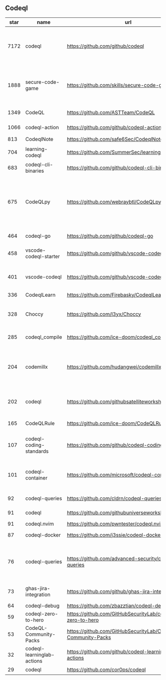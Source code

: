 ## Codeql
|star|name|url|des|
|---|---|---|---|
|7172|codeql|https://github.com/github/codeql|CodeQL: the libraries and queries that power security researchers around the world, as well as code scanning in GitHub Advanced Security|
|1888|secure-code-game|https://github.com/skills/secure-code-game|A GitHub Security Lab initiative, providing an in-repo learning experience, where learners secure intentionally vulnerable code.|
|1349|CodeQL|https://github.com/ASTTeam/CodeQL|《深入理解CodeQL》Finding vulnerabilities with CodeQL.|
|1066|codeql-action|https://github.com/github/codeql-action|Actions for running CodeQL analysis|
|813|CodeqlNote|https://github.com/safe6Sec/CodeqlNote|Codeql学习笔记|
|704|learning-codeql|https://github.com/SummerSec/learning-codeql|CodeQL Java 全网最全的中文学习资料|
|683|codeql-cli-binaries|https://github.com/github/codeql-cli-binaries|Binaries for the CodeQL CLI|
|675|CodeQLpy|https://github.com/webraybtl/CodeQLpy|CodeQLpy是一款基于CodeQL实现的半自动化代码审计工具，目前仅支持java语言。实现从源码反编译，数据库生成，脆弱性发现的全过程，可以辅助代码审计人员快速定位源码可能存在的漏洞。|
|464|codeql-go|https://github.com/github/codeql-go|The CodeQL extractor and libraries for Go.|
|458|vscode-codeql-starter|https://github.com/github/vscode-codeql-starter|Starter workspace to use with the CodeQL extension for Visual Studio Code.|
|401|vscode-codeql|https://github.com/github/vscode-codeql|An extension for Visual Studio Code that adds rich language support for CodeQL|
|336|CodeqlLearn|https://github.com/Firebasky/CodeqlLearn|记录学习codeql的过程|
|328|Choccy|https://github.com/l3yx/Choccy|GitHub项目监控 && CodeQL自动扫描   (GitHub project monitoring && CodeQL automatic analysis)|
|285|codeql_compile|https://github.com/ice-doom/codeql_compile|自动反编译闭源应用，创建codeql数据库|
|204|codemillx|https://github.com/hudangwei/codemillx|codemillx is a tool for CodeQL, extract the comments in the code and generate codeql module. 强化Go开源项目安全检测(内含开源项目漏洞挖掘方法)|
|202|codeql|https://github.com/githubsatelliteworkshops/codeql|GitHub Satellite 2020 workshops on finding security vulnerabilities with CodeQL for Java/JavaScript.|
|165|CodeQLRule|https://github.com/ice-doom/CodeQLRule|个人使用CodeQL编写的一些规则|
|107|codeql-coding-standards|https://github.com/github/codeql-coding-standards|This repository contains CodeQL queries and libraries which support various Coding Standards.|
|101|codeql-container|https://github.com/microsoft/codeql-container|Prepackaged and precompiled github codeql container for rapid analysis, deployment and development.|
|92|codeql-queries|https://github.com/cldrn/codeql-queries|My CodeQL queries collection|
|91|codeql|https://github.com/githubuniverseworkshops/codeql|CodeQL workshops for GitHub Universe|
|91|codeql.nvim|https://github.com/pwntester/codeql.nvim|CodeQL plugin for Neovim|
|87|codeql-docker|https://github.com/j3ssie/codeql-docker|Ready to use docker image for CodeQL|
|76|codeql-queries|https://github.com/advanced-security/codeql-queries|[Deprecated] GitHub's Field Team's CodeQL Custom Queries, Suites, and Configurations. See GitHubSecurityLab/CodeQL-Community-Packs instead|
|73|ghas-jira-integration|https://github.com/github/ghas-jira-integration|Synchronize GitHub Code Scanning alerts to Jira issues|
|64|codeql-debug|https://github.com/zbazztian/codeql-debug||
|59|codeql-zero-to-hero|https://github.com/GitHubSecurityLab/codeql-zero-to-hero|CodeQL zero to hero blog post series challenges|
|53|CodeQL-Community-Packs|https://github.com/GitHubSecurityLab/CodeQL-Community-Packs|Collection of community-driven CodeQL query, library and extension packs|
|32|codeql-learninglab-actions|https://github.com/github/codeql-learninglab-actions|Actions and Images for use in Learning Lab courses for CodeQL|
|29|codeql|https://github.com/cor0ps/codeql|收集规则|